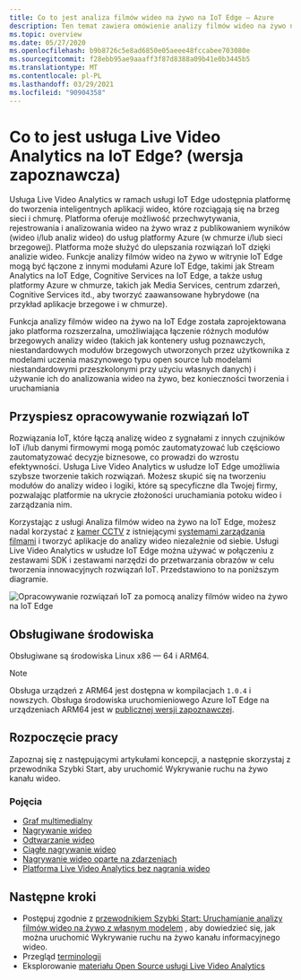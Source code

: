 ```yaml
---
title: Co to jest analiza filmów wideo na żywo na IoT Edge — Azure
description: Ten temat zawiera omówienie analizy filmów wideo na żywo na IoT Edge. Platforma oferuje możliwości, których można użyć do ulepszania rozwiązań IoT. Na przykład Przechwytuj, Rejestruj, Analizuj wideo na żywo i publikuj wyniki (Analiza wideo i/lub wideo) w usługach platformy Azure.
ms.topic: overview
ms.date: 05/27/2020
ms.openlocfilehash: b9b8726c5e8ad6850e05aeee48fccabee703080e
ms.sourcegitcommit: f28ebb95ae9aaaff3f87d8388a09b41e0b3445b5
ms.translationtype: MT
ms.contentlocale: pl-PL
ms.lasthandoff: 03/29/2021
ms.locfileid: "90904358"
---
```

# <a name="what-is-live-video-analytics-on-iot-edge-preview"></a>Co to jest usługa Live Video Analytics na IoT Edge? (wersja zapoznawcza)

Usługa Live Video Analytics w ramach usługi IoT Edge udostępnia platformę do tworzenia inteligentnych aplikacji wideo, które rozciągają się na brzeg sieci i chmurę. Platforma oferuje możliwość przechwytywania, rejestrowania i analizowania wideo na żywo wraz z publikowaniem wyników (wideo i/lub analiz wideo) do usług platformy Azure (w chmurze i/lub sieci brzegowej). Platforma może służyć do ulepszania rozwiązań IoT dzięki analizie wideo. Funkcje analizy filmów wideo na żywo w witrynie IoT Edge mogą być łączone z innymi modułami Azure IoT Edge, takimi jak Stream Analytics na IoT Edge, Cognitive Services na IoT Edge, a także usług platformy Azure w chmurze, takich jak Media Services, centrum zdarzeń, Cognitive Services itd., aby tworzyć zaawansowane hybrydowe (na przykład aplikacje brzegowe i w chmurze).

Funkcja analizy filmów wideo na żywo na IoT Edge została zaprojektowana jako platforma rozszerzalna, umożliwiająca łączenie różnych modułów brzegowych analizy wideo (takich jak kontenery usług poznawczych, niestandardowych modułów brzegowych utworzonych przez użytkownika z modelami uczenia maszynowego typu open source lub modelami niestandardowymi przeszkolonymi przy użyciu własnych danych) i używanie ich do analizowania wideo na żywo, bez konieczności tworzenia i uruchamiania

## <a name="accelerate-iot-solutions-development"></a>Przyspiesz opracowywanie rozwiązań IoT 

Rozwiązania IoT, które łączą analizę wideo z sygnałami z innych czujników IoT i/lub danymi firmowymi mogą pomóc zautomatyzować lub częściowo zautomatyzować decyzje biznesowe, co prowadzi do wzrostu efektywności. Usługa Live Video Analytics w usłudze IoT Edge umożliwia szybsze tworzenie takich rozwiązań. Możesz skupić się na tworzeniu modułów do analizy wideo i logiki, które są specyficzne dla Twojej firmy, pozwalając platformie na ukrycie złożoności uruchamiania potoku wideo i zarządzania nim.

Korzystając z usługi Analiza filmów wideo na żywo na IoT Edge, możesz nadal korzystać z [kamer CCTV](https://en.wikipedia.org/wiki/Closed-circuit_television_camera) z istniejącymi [systemami zarządzania filmami](https://en.wikipedia.org/wiki/Video_management_system) i tworzyć aplikacje do analizy wideo niezależnie od siebie. Usługi Live Video Analytics w usłudze IoT Edge można używać w połączeniu z zestawami SDK i zestawami narzędzi do przetwarzania obrazów w celu tworzenia innowacyjnych rozwiązań IoT. Przedstawiono to na poniższym diagramie.

![Opracowywanie rozwiązań IoT za pomocą analizy filmów wideo na żywo na IoT Edge](./media/overview/product-diagram.svg)

## <a name="supported-environments"></a>Obsługiwane środowiska

Obsługiwane są środowiska Linux x86 — 64 i ARM64.
> [!NOTE]
> Obsługa urządzeń z ARM64 jest dostępna w kompilacjach `1.0.4` i nowszych.
> Obsługa środowiska uruchomieniowego Azure IoT Edge na urządzeniach ARM64 jest w [publicznej wersji zapoznawczej](https://azure.microsoft.com/support/legal/preview-supplemental-terms/).

## <a name="get-started"></a>Rozpoczęcie pracy

Zapoznaj się z następującymi artykułami koncepcji, a następnie skorzystaj z przewodnika Szybki Start, aby uruchomić Wykrywanie ruchu na żywo kanału wideo.

### <a name="concepts"></a>Pojęcia

* [Graf multimedialny](media-graph-concept.md)
* [Nagrywanie wideo](video-recording-concept.md)
* [Odtwarzanie wideo](video-playback-concept.md)
* [Ciągłe nagrywanie wideo](continuous-video-recording-concept.md)
* [Nagrywanie wideo oparte na zdarzeniach](event-based-video-recording-concept.md)
* [Platforma Live Video Analytics bez nagrania wideo](analyze-live-video-concept.md)

## <a name="next-steps"></a>Następne kroki

* Postępuj zgodnie z [przewodnikiem Szybki Start: Uruchamianie analizy filmów wideo na żywo z własnym modelem](use-your-model-quickstart.md) , aby dowiedzieć się, jak można uruchomić Wykrywanie ruchu na żywo kanału informacyjnego wideo.
* Przegląd [terminologii](terminology.md)
* Eksplorowanie [materiału Open Source usługi Live Video Analytics](https://github.com/Azure/live-video-analytics)

